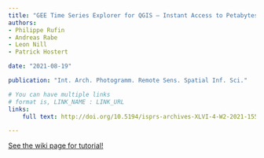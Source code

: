 ```yaml
---
title: "GEE Time Series Explorer for QGIS – Instant Access to Petabytes of Earth Observation Data"
authors:
- Philippe Rufin
- Andreas Rabe
- Leon Nill
- Patrick Hostert

date: "2021-08-19"

publication: "Int. Arch. Photogramm. Remote Sens. Spatial Inf. Sci."

# You can have multiple links
# format is, LINK_NAME : LINK_URL
links:
    full text: http://doi.org/10.5194/isprs-archives-XLVI-4-W2-2021-155-2021

---
```



[See the wiki page for tutorial!](https://github.com/hadisinaee/avicenna/wiki)